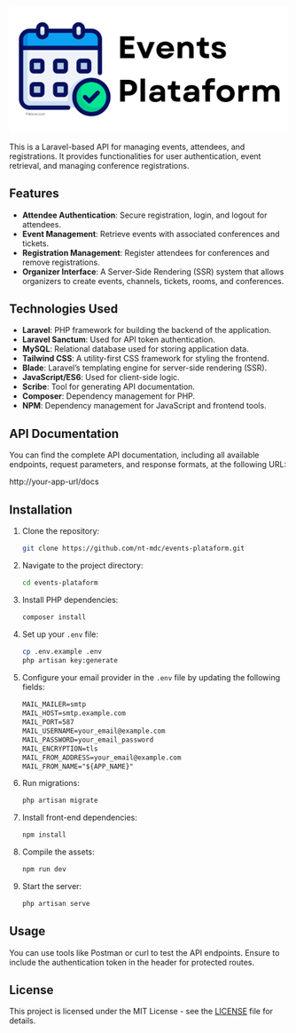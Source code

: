 ![Event Management](public/img/banner.png)

This is a Laravel-based API for managing events, attendees, and registrations. It provides functionalities for user authentication, event retrieval, and managing conference registrations.

## Features

- **Attendee Authentication**: Secure registration, login, and logout for attendees.
- **Event Management**: Retrieve events with associated conferences and tickets.
- **Registration Management**: Register attendees for conferences and remove registrations.
- **Organizer Interface**: A Server-Side Rendering (SSR) system that allows organizers to create events, channels, tickets, rooms, and conferences.

## Technologies Used

- **Laravel**: PHP framework for building the backend of the application.
- **Laravel Sanctum**: Used for API token authentication.
- **MySQL**: Relational database used for storing application data.
- **Tailwind CSS**: A utility-first CSS framework for styling the frontend.
- **Blade**: Laravel’s templating engine for server-side rendering (SSR).
- **JavaScript/ES6**: Used for client-side logic.
- **Scribe**: Tool for generating API documentation.
- **Composer**: Dependency management for PHP.
- **NPM**: Dependency management for JavaScript and frontend tools.

## API Documentation

You can find the complete API documentation, including all available endpoints, request parameters, and response formats, at the following URL:

http://your-app-url/docs

## Installation

1. Clone the repository:
   ```bash
   git clone https://github.com/nt-mdc/events-plataform.git
   ```

2. Navigate to the project directory:
   ```bash
   cd events-plataform
   ```

3. Install PHP dependencies:
   ```bash
   composer install
   ```

4. Set up your `.env` file:
   ```bash
   cp .env.example .env
   php artisan key:generate
   ```

5. Configure your email provider in the `.env` file by updating the following fields:
   ```dotenv
   MAIL_MAILER=smtp
   MAIL_HOST=smtp.example.com
   MAIL_PORT=587
   MAIL_USERNAME=your_email@example.com
   MAIL_PASSWORD=your_email_password
   MAIL_ENCRYPTION=tls
   MAIL_FROM_ADDRESS=your_email@example.com
   MAIL_FROM_NAME="${APP_NAME}"
   ```

6. Run migrations:
   ```bash
   php artisan migrate
   ```

7. Install front-end dependencies:
   ```bash
   npm install
   ```

8. Compile the assets:
   ```bash
   npm run dev
   ```

9. Start the server:
   ```bash
   php artisan serve
   ```
## Usage

You can use tools like Postman or curl to test the API endpoints. Ensure to include the authentication token in the header for protected routes.

## License

This project is licensed under the MIT License - see the [LICENSE](LICENSE) file for details.
